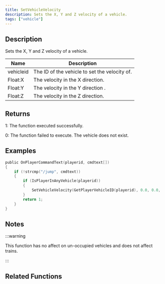 ```yaml
---
title: SetVehicleVelocity
description: Sets the X, Y and Z velocity of a vehicle.
tags: ["vehicle"]
---
```


<VersionWarn version='SA-MP 0.3a' />

## Description

Sets the X, Y and Z velocity of a vehicle.

| Name      | Description                                   |
| --------- | --------------------------------------------- |
| vehicleid | The ID of the vehicle to set the velocity of. |
| Float:X   | The velocity in the X direction.              |
| Float:Y   | The velocity in the Y direction .             |
| Float:Z   | The velocity in the Z direction.              |

## Returns

1: The function executed successfully.

0: The function failed to execute. The vehicle does not exist.

## Examples

```c
public OnPlayerCommandText(playerid, cmdtext[])
{
    if (!strcmp("/jump", cmdtext))
    {
        if (IsPlayerInAnyVehicle(playerid))
        {
            SetVehicleVelocity(GetPlayerVehicleID(playerid), 0.0, 0.0, 0.2);
        }
        return 1;
    }
}
```

## Notes

:::warning

This function has no affect on un-occupied vehicles and does not affect trains.

:::

## Related Functions
